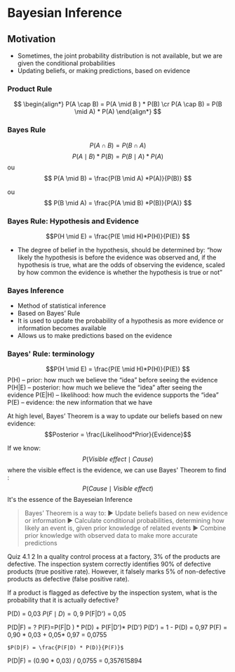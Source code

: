 # Bayesian Inference

## Motivation
- Sometimes, the joint probability distribution is not available, but we are given the conditional probabilities
- Updating beliefs, or making predictions, based on evidence

### Product Rule
$$
\begin{align*}
P(A \cap B) = P(A \mid B ) * P(B) \cr
P(A \cap B) = P(B \mid A) * P(A)
\end{align*}
$$


### Bayes Rule

$$P(A\cap B) = P(B \cap A)$$
$$P(A \mid B) * P(B) = P(B \mid A) * P(A)$$
ou
$$
P(A \mid B) = 
\frac{P(B \mid A) *P(A)}{P(B)} 
$$

ou 
$$
P(B \mid A) = 
\frac{P(A \mid B) *P(B)}{P(A)} 
$$

### Bayes Rule: Hypothesis and Evidence

$$P(H \mid E) = 
\frac{P(E \mid H)*P(H)}{P(E)}
$$
- The degree of belief in the hypothesis, should be determined by: “how likely the hypothesis is before the evidence was observed and, if the hypothesis is true, what are the odds of observing the evidence, scaled by how common the evidence is whether the hypothesis is true or not”

### Bayes Inference 
- Method of statistical inference
- Based on Bayes’ Rule
- It is used to update the probability of a hypothesis as more evidence or information becomes available
- Allows us to make predictions based on the evidence

### Bayes' Rule: terminology

$$P(H \mid E) = 
\frac{P(E \mid H)*P(H)}{P(E)}
$$
P(H) – prior: how much we believe the “idea” before seeing the evidence
P(H|E) – posterior: how much we believe the “idea” after seeing the evidence
P(E|H) – likelihood: how much the evidence supports the “idea”
P(E) – evidence: the new information that we have

At high level, Bayes’ Theorem is a way to update our beliefs based on new
evidence:
$$Posterior = \frac{Likelihood*Prior}{Evidence}$$

If we know: 
$$P(Visible \ effect \mid Cause)$$
where the visible effect is the evidence, we can use Bayes' Theorem to find : 
	$$P(Cause \mid Visible \ effect)$$
	It's the essence of the Bayeseian Inference 

> Bayes’ Theorem is a way to:
▶ Update beliefs based on new evidence or information
▶ Calculate conditional probabilities, determining how likely an event is, given
prior knowledge of related events
▶ Combine prior knowledge with observed data to make more accurate
predictions

Quiz 4.1
2
In a quality control process at a factory, 3% of the products are defective. The inspection system correctly identifies 90% of defective products (true positive rate). However, it falsely marks 5% of non-defective products as defective (false positive rate).

If a product is flagged as defective by the inspection system, what is the probability that it is actually defective?

P(D) = 0,03
$P(F\mid D) = 0,9$
P(F|D') = 0,05

P(D|F) = ? 
P(F)=P(F|D ) * P(D) + P(F|D')* P(D')
P(D') = 1 - P(D) = 0,97
P(F) = 0,90 * 0,03 + 0,05* 0,97 = 0,0755

	$P(D|F) = \frac{P(F|D) * P(D)}{P(F)}$

P(D|F) = (0.90 * 0,03) / 0,0755 = 0,357615894

